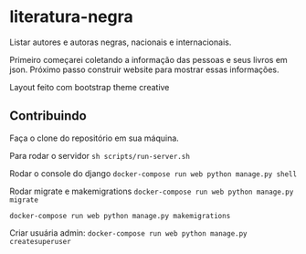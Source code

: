 # literatura-negra

Listar autores e autoras negras, nacionais e internacionais.

Primeiro começarei coletando a informação das pessoas e seus livros em json.
Próximo passo construir website para mostrar essas informações.

Layout feito com bootstrap theme creative

## Contribuindo

Faça o clone do repositório em sua máquina.

Para rodar o servidor `sh scripts/run-server.sh`

Rodar o console do django `docker-compose run web python manage.py shell`

Rodar migrate e makemigrations `docker-compose run web python manage.py migrate`

`docker-compose run web python manage.py makemigrations`

Criar usuária admin: `docker-compose run web python manage.py createsuperuser`
